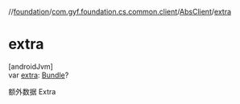 //[foundation](../../../index.md)/[com.gyf.foundation.cs.common.client](../index.md)/[AbsClient](index.md)/[extra](extra.md)

# extra

[androidJvm]\
var [extra](extra.md): [Bundle](https://developer.android.com/reference/kotlin/android/os/Bundle.html)?

额外数据 Extra
